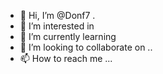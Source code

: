 - 👋 Hi, I’m @Donf7 .
- 👀 I’m interested in 
- 🌱 I’m currently learning 
- 💞️ I’m looking to collaborate on ..
- 📫 How to reach me ...

<!---
Donf7/Donf7 is a ✨ special ✨ repository because its `README.md` (this file) appears on your GitHub profile.
You can click the Preview link to take a look at your changes.
--->
